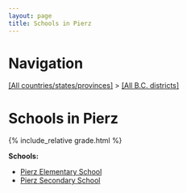 ```yaml
---
layout: page
title: Schools in Pierz
---
```

# Navigation

[[All countries/states/provinces]](../..) > [[All B.C. districts]](..)

# Schools in Pierz

{% include_relative grade.html %}

**Schools:**

- [Pierz Elementary School](Pierz_Elementary_School.md)
- [Pierz Secondary School](Pierz_Secondary_School.md)
